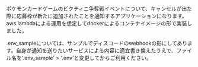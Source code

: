 ポケモンカードゲームのビクティニ争奪戦イベントについて、キャンセルが出た際に応募枠が新たに追加されたことを通知するアプリケーションになります。
aws lambdaによる運用を想定してdockerによるコンテナイメージの形で実装しました。

.env_sampleについては、サンプルでディスコードのwebhookの形にしてあります。自身が通知を送りたいサービスによる内容に適宜書き換えたうえで、ファイル名を'.env_sample' > '.env'と変更してからご利用ください。
